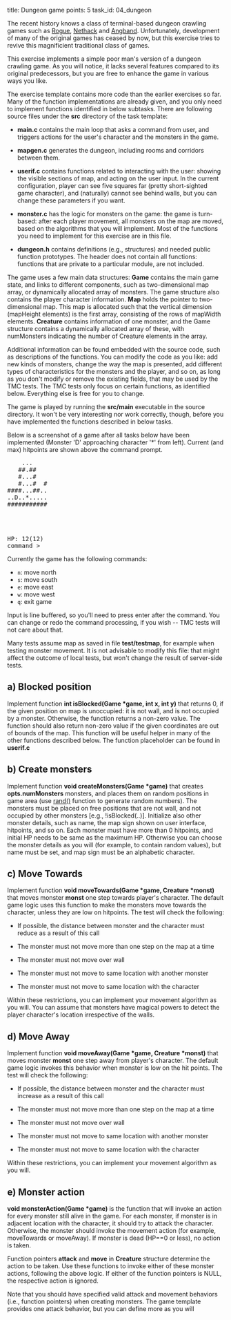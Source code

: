 title: Dungeon game
points: 5
task_id: 04_dungeon

The recent history knows a class of terminal-based dungeon crawling
games such as <a
href="http://en.wikipedia.org/wiki/Rogue_(video_game)">Rogue</a>, <a
href="http://www.nethack.org">Nethack</a> and <a
href="http://rephial.org">Angband</a>. Unfortunately, development of
many of the original games has ceased by now, but this exercise tries
to revive this magnificient traditional class of games.

This exercise implements a simple poor man's version of a dungeon
crawling game. As you will notice, it lacks several features compared
to its original predecessors, but you are free to enhance the game in
various ways you like.
  
The exercise template contains more code than the earlier exercises so
far. Many of the function implementations are already given, and you
only need to implement functions identified in below subtasks. There
are following source files under the <b>src</b> directory of the task
template:

- <b>main.c</b> contains the main loop that asks a command from
  user, and triggers actions for the user's character and the
  monsters in the game.

- <b>mapgen.c</b> generates the dungeon, including rooms and
  corridors between them.

- <b>userif.c</b> contains functions related to interacting with the
  user: showing the visible sections of map, and acting on the user
  input. In the current configuration, player can see five squares
  far (pretty short-sighted game character), and (naturally) cannot
  see behind walls, but you can change these parameters if you want.

- <b>monster.c</b> has the logic for monsters on the game: the game
  is turn-based: after each player movement, all monsters on the map
  are moved, based on the algorithms that you will implement. Most
  of the functions you need to implement for this exercise are in
  this file.

- <b>dungeon.h</b> contains definitions (e.g., structures) and
  needed public function prototypes. The header does not contain all
  functions: functions that are private to a particular module, are
  not included.

The game uses a few main data structures: <b>Game</b> contains the
main game state, and links to different components, such as
two-dimensional map array, or dynamically allocated array of
monsters. The game structure also contains the player character
information. <b>Map</b> holds the pointer to two-dimensional map. This
map is allocated such that the vertical dimension (mapHeight elements)
is the first array, consisting of the rows of mapWidth
elements. <b>Creature</b> contains information of one monster, and the
Game structure contains a dynamically allocated array of these, with
numMonsters indicating the number of Creature elements in the
array.
  
Additional information can be found embedded with the source code,
such as descriptions of the functions. You can modify the code as you
like: add new kinds of monsters, change the way the map is presented,
add different types of characteristics for the monsters and the
player, and so on, as long as you don't modify or remove the existing
fields, that may be used by the TMC tests. The TMC tests only focus on
certain functions, as identified below. Everything else is free for
you to change.

The game is played by running the <b>src/main</b> executable in the
source directory. It won't be very interesting nor work correctly,
though, before you have implemented the functions described in below
tasks.

Below is a screenshot of a game after all tasks below have been
implemented (Monster 'D' approaching character '\*' from left). Current
(and max) hitpoints are shown above the command prompt.</p>

<pre>
    ...    
   ##.##   
   #...#   
   #...#  #
####...##..
..D..*.....
###########
           
           
           
           
HP: 12(12)
command &gt;</pre>

Currently the game has the following commands:

- `n`: move north
- `s`: move south
- `e`: move east
- `w`: move west
- `q`: exit game

Input is line buffered, so you'll need to press enter after the
command. You can change or redo the command processing, if you wish
-- TMC tests will not care about that.
  
Many tests assume map as saved in file <b>test/testmap</b>, for
example when testing monster movement. It is not advisable to modify
this file: that might affect the outcome of local tests, but won't
change the result of server-side tests.
  
a) Blocked position
----------------------

Implement function <b>int isBlocked(Game \*game, int x, int y)</b> that
returns 0, if the given position on map is unoccupied: it is not wall,
and is not occupied by a monster. Otherwise, the function returns a
non-zero value. The function should also return non-zero value if the
given coordinates are out of bounds of the map. This function will be
useful helper in many of the other functions described below. The
function placeholder can be found in <b>userif.c</b>
  
b) Create monsters
---------------------

Implement function <b>void createMonsters(Game \*game)</b> that creates
<b>opts.numMonsters</b> monsters, and places them on random positions
in game area (use <a href="http://linux.die.net/man/3/rand">rand()</a>
function to generate random numbers). The monsters must be placed on
free positions that are not wall, and not occupied by other monsters
[e.g., !isBlocked(..)]. Initialize also other monster details, such as
name, the map sign shown on user interface, hitpoints, and so on. Each
monster must have more than 0 hitpoints, and initial HP needs to be
same as the maximum HP. Otherwise you can choose the monster details
as you will (for example, to contain random values), but name must be
set, and map sign must be an alphabetic character.

## c) Move Towards

Implement function <b>void moveTowards(Game *game, Creature
*monst)</b> that moves monster <b>monst</b> one step towards player's
character. The default game logic uses this function to make the
monsters move towards the character, unless they are low on
hitpoints. The test will check the following:

- If possible, the distance between monster and the character must
  reduce as a result of this call

- The monster must not move more than one step on the map at a time

- The monster must not move over wall

- The monster must not move to same location with another monster

- The monster must not move to same location with the character

Within these restrictions, you can implement your movement algorithm
as you will. You can assume that monsters have magical powers to
detect the player character's location irrespective of the walls.

## d) Move Away

Implement function <b>void moveAway(Game *game, Creature *monst)</b>
that moves monster <b>monst</b> one step away from player's
character. The default game logic invokes this behavior when monster
is low on the hit points. The test will check the following:

- If possible, the distance between monster and the character must
  increase as a result of this call

- The monster must not move more than one step on the map at a time

- The monster must not move over wall

- The monster must not move to same location with another monster

- The monster must not move to same location with the character

Within these restrictions, you can implement your movement algorithm
as you will.

## e) Monster action

<b>void monsterAction(Game \*game)</b> is the function that will invoke
an action for every monster still alive in the game. For each monster,
if monster is in adjacent location with the character, it should try
to attack the character. Otherwise, the monster should invoke the
movement action (for example, moveTowards or moveAway). If monster is
dead (HP==0 or less), no action is taken.

Function pointers <b>attack</b> and <b>move</b> in <b>Creature</b>
structure determine the action to be taken. Use these functions to
invoke either of these monster actions, following the above logic. If
either of the function pointers is NULL, the respective action is
ignored.

Note that you should have specified valid attack and movement
behaviors (i.e., function pointers) when creating monsters. The game
template provides one attack behavior, but you can define more as you
will
